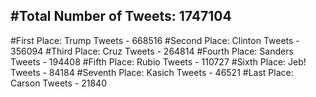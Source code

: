 #Total Number of Tweets: 1747104 
---
#First Place: Trump Tweets - 668516
#Second Place: Clinton Tweets - 356094
#Third Place: Cruz Tweets - 264814
#Fourth Place: Sanders Tweets - 194408
#Fifth Place: Rubio Tweets - 110727
#Sixth Place: Jeb! Tweets - 84184
#Seventh Place: Kasich Tweets - 46521
#Last Place: Carson Tweets - 21840
